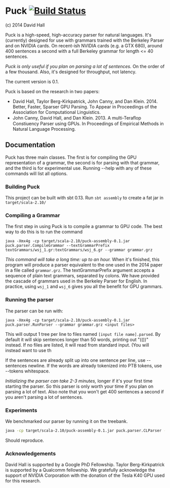 # Puck [![Build Status](https://travis-ci.org/dlwh/puck.png?branch=master)](https://travis-ci.org/dlwh/puck)

(c) 2014 David Hall

Puck is a high-speed, high-accuracy parser for natural languages.
It's (currently) designed for use with grammars trained with the
Berkeley Parser and on NVIDIA cards.  On recent-ish NVIDIA cards
(e.g. a GTX 680), around 400 sentences a second with a full Berkeley
grammar for length <= 40 sentences. 

*Puck is only useful if you plan on parsing a lot of sentences.* On the order of a few thousand. Also, it's designed
for throughput, not latency.

The current version is 0.1.

Puck is based on the research in two papers:

* David Hall, Taylor Berg-Kirkpatrick, John Canny, and Dan Klein. 2014. Better, Faster, Sparser GPU Parsing. To Appear in Proceedings of the Association for Computational Linguistics.
* John Canny, David Hall, and Dan Klein. 2013. A multi-Teraﬂop Constiuency Parser using GPUs. In
Proceedings of Empirical Methods in Natural Language Processing.


## Documentation

Puck has three main classes. The first is for compiling the GPU representation of a grammar, the second is for parsing with that grammar, and the third is for
experimental use. Running --help with any of these commands will list all options.

### Building Puck

This project can be built with sbt 0.13.  Run `sbt assembly` to create a fat jar in `target/scala-2.10/`

### Compiling a Grammar

The first step in using Puck is to compile a grammar to GPU code. The best way to do this is to run the command

```
java -Xmx4g -cp target/scala-2.10/puck-assembly-0.1.jar puck.parser.CompileGrammar --textGrammarPrefix textGrammars/wsj_1.gr:textGrammars/wsj_6.gr --grammar grammar.grz
```

*This command will take a long time: up to an hour.* When it's finished, this program will produce a parser equivalent to the one used in the 2014 paper in a file called `grammar.grz`. The textGrammarPrefix argument accepts
a sequence of plain text grammars, separated by colons. We have provided the cascade of grammars used in the Berkeley Parser for English. In 
practice, using `wsj_1` and `wsj_6` gives you all the benefit for GPU grammars.

### Running the parser

The parser can be run with:

```
java -Xmx4g -cp target/scala-2.10/puck-assembly-0.1.jar puck.parser.RunParser --grammar grammar.grz <input files>
```

This will output 1 tree per line to files named `[input file name].parsed`.
By default it will skip sentences longer than 50 words, printing out "(())" instead.
If no files are listed, it will read from standard input. (You will instead
want to use th

If the sentences are already split up into one sentence per line,
use --sentences newline. If the words are already tokenized into
PTB tokens, use --tokens whitespace.

*Initializing the parser can take 2-3 minutes,* longer if it's your first time starting the parser.
So this parser is only worth your time if you plan on parsing a lot of text. Also
note that you won't get 400 sentences a second if you aren't parsing
a lot of sentences.


### Experiments

We benchmarked our parser by running it on the treebank.

```bash
java -cp target/scala-2.10/puck-assembly-0.1.jar puck.parser.CLParser --maxParseLength 40 --treebank.path /path/to/treebank/wsj --maxLength 40 --numToParse 20000  --reproject false --viterbi true  --cache false --textGrammarPrefix textGrammars/wsj_1.gr:textGrammars/wsj_6.gr --mem 4g --device 680"
```

Should reproduce.


### Acknowledgements

David Hall is supported by a Google PhD Fellowship. Taylor
Berg-Kirkpatrick is supported by a Qualcomm fellowship.  We gratefully
acknowledge the support of NVIDIA Corporation with the donation of
the Tesla K40 GPU used for this research.
